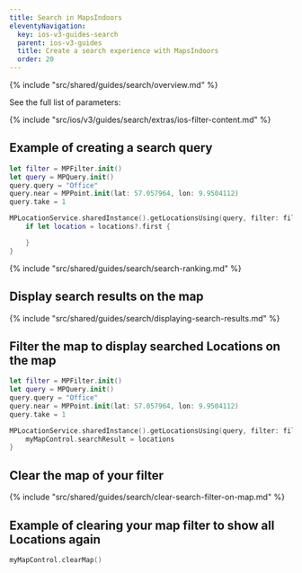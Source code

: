 ```yaml
---
title: Search in MapsIndoors
eleventyNavigation:
  key: ios-v3-guides-search
  parent: ios-v3-guides
  title: Create a search experience with MapsIndoors
  order: 20
---
```


{% include "src/shared/guides/search/overview.md" %}

See the full list of parameters:

{% include "src/ios/v3/guides/search/extras/ios-filter-content.md" %}

## Example of creating a search query

```swift
let filter = MPFilter.init()
let query = MPQuery.init()
query.query = "Office"
query.near = MPPoint.init(lat: 57.057964, lon: 9.9504112)
query.take = 1

MPLocationService.sharedInstance().getLocationsUsing(query, filter: filter) { (locations, error) in
    if let location = locations?.first {

    }
}
```

{% include "src/shared/guides/search/search-ranking.md" %}

## Display search results on the map

{% include "src/shared/guides/search/displaying-search-results.md" %}

## Filter the map to display searched Locations on the map

```swift
let filter = MPFilter.init()
let query = MPQuery.init()
query.query = "Office"
query.near = MPPoint.init(lat: 57.057964, lon: 9.9504112)
query.take = 1

MPLocationService.sharedInstance().getLocationsUsing(query, filter: filter) { (locations, error) in
    myMapControl.searchResult = locations
}
```

## Clear the map of your filter

{% include "src/shared/guides/search/clear-search-filter-on-map.md" %}

## Example of clearing your map filter to show all Locations again

```swift
myMapControl.clearMap()
```
